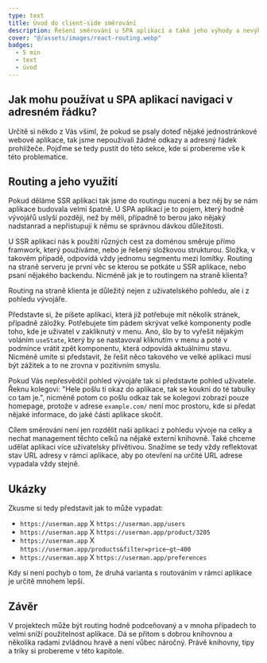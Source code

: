 ```yaml
---
type: text
title: Úvod do client-side směrování
description: Řešení směrování u SPA aplikací a také jeho výhody a nevýhody.
cover: "@/assets/images/react-routing.webp"
badges:
  - 5 min
  - text
  - úvod
---
```


## Jak mohu používat u SPA aplikací navigaci v adresném řádku?

Určitě si někdo z Vás všiml, že pokud se psaly doteď nějaké jednostránkové webové aplikace, tak jsme
nepoužívali žádné odkazy a adresný řádek prohlížeče. Pojďme se tedy pustit do této sekce, kde si probereme
vše k této problematice.

## Routing a jeho využití

Pokud děláme SSR aplikaci tak jsme do routingu nuceni a bez něj by se nám aplikace budovala velmi špatně.
U SPA aplikací je to pojem, který hodně vývojářů uslyší později, než by měli, případně to berou jako nějaký
nadstanrad a nepřistupují k němu se správnou dávkou důležitosti.

U SSR aplikací nás k použití různých cest za doménou směruje přímo framwork, který používáme, nebo je řešený
složkovou strukturou. Složka, v takovém případě, odpovídá vždy jednomu segmentu mezi lomítky. Routing na straně
serveru je první věc se kterou se potkáte u SSR aplikace, nebo psaní nějakého backendu. Nicméně jak je to
routingem na straně klienta?

Routing na straně klienta je důležitý nejen z uživatelského pohledu, ale i z pohledu vývojáře.

Představte si, že píšete aplikaci, která již potřebuje mít několik stránek, případně záložky. Potřebujete
tím pádem skrývat velké komponenty podle toho, kde je uživatel v zakliknutý v menu. Ano, šlo by to vyřešit
nějakým voláním `useState`, který by se nastavoval kliknutím v menu a poté v podmínce vrátit zpět komponentu,
která odpovídá aktuálnímu stavu. Nicméně umíte si představit, že řešit něco takového ve velké aplikaci musí
být zážitek a to ne zrovna v pozitivním smyslu.

Pokud Vás nepřesvědčil pohled vývojáře tak si představte pohled uživatele. Řeknu kolegovi: "Hele pošlu
ti okaz do aplikace, tak se koukni do té tabulky co tam je.", nicméně potom co pošlu odkaz tak se kolegovi zobrazí
pouze homepage, protože v adrese `example.com/` není moc prostoru, kde si předat nějaké informace, do jaké
části aplikace skočit.

Cílem směrování není jen rozdělit naši aplikaci z pohledu vývoje na celky a nechat management těchto
celků na nějaké externí knihovně. Také chceme udělat aplikaci více uživatelsky přívětivou. Snažíme se tedy
vždy reflektovat stav URL adresy v rámci aplikace, aby po otevření na určité URL adrese vypadala vždy stejně.

## Ukázky

Zkusme si tedy představit jak to může vypadat:

- `https://userman.app` X `https://userman.app/users`
- `https://userman.app` X `https://userman.app/product/3205`
- `https://userman.app` X `https://userman.app/products&filter=price~gt~400`
- `https://userman.app` X `https://userman.app/preferences`

Kdy si není pochyb o tom, že druhá varianta s routováním v rámci aplikace je určitě mnohem lepší.

## Závěr

V projektech může být routing hodně podceňovaný a v mnoha případech to velmi sníží použitelnost aplikace. Dá se přitom
s dobrou knihovnou a několika radami zvládnou hravě a není vůbec náročný. Právě knihovny, tipy a triky si probereme
v této kapitole.
